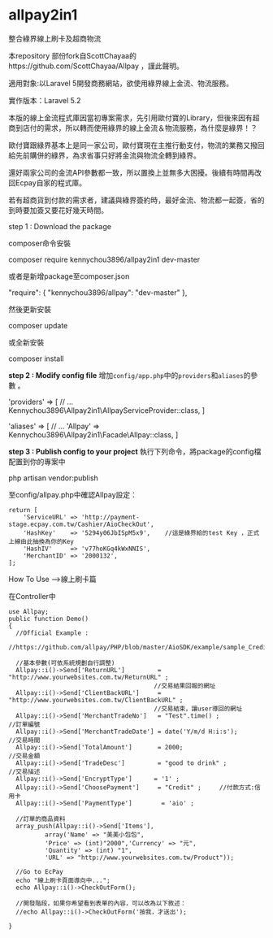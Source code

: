 # allpay2in1

整合綠界線上刷卡及超商物流

本repository 部份fork自ScottChayaa的https://github.com/ScottChayaa/Allpay ，謹此聲明。

適用對象:以Laravel 5開發商務網站，欲使用綠界線上金流、物流服務。

實作版本：Laravel 5.2

本版的線上金流程式庫因當初專案需求，先引用歐付寶的Library，但後來因有超商到店付的需求，所以轉而使用綠界的線上金流＆物流服務，為什麼是綠界！？

歐付寶跟綠界基本上是同一家公司，歐付寶現在主推行動支付，物流的業務又撥回給先前購併的綠界，為求省事只好將金流與物流全轉到綠界。

還好兩家公司的金流API參數都一致，所以置換上並無多大困擾。後續有時間再改回Ecpay自家的程式庫。

若有超商貨到付款的需求者，建議與綠界簽約時，最好金流、物流都一起簽，省的到時要加簽又要花好幾天時間。

step 1 : Download the package

composer命令安裝	

composer require kennychou3896/allpay2in1 dev-master

或者是新增package至composer.json

"require": {
  "kennychou3896/allpay": "dev-master"
},

然後更新安裝

composer update

或全新安裝

composer install


**step 2 : Modify config file**
增加`config/app.php`中的`providers`和`aliases`的參數 。

'providers' => [ // ... Kennychou3896\Allpay2in1\AllpayServiceProvider::class, ]

'aliases' => [ // ... 'Allpay' => Kennychou3896\Allpay2in1\Facade\Allpay::class, ]


**step 3 : Publish config to your project**
執行下列命令，將package的config檔配置到你的專案中

php artisan vendor:publish

至config/allpay.php中確認Allpay設定：

    return [
        'ServiceURL' => 'http://payment-stage.ecpay.com.tw/Cashier/AioCheckOut',    
        'HashKey'    => '5294y06JbISpM5x9',    //這是綠界給的test Key ，正式上線由此抽換為你的Key
        'HashIV'     => 'v77hoKGq4kWxNNIS',    
        'MerchantID' => '2000132',    
    ];


How To Use -->線上刷卡篇

在Controller中
      
    use Allpay; 
    public function Demo()
    {   
      //Official Example :     
      //https://github.com/allpay/PHP/blob/master/AioSDK/example/sample_Credit_CreateOrder.php
    
      //基本參數(可依系統規劃自行調整)
      Allpay::i()->Send['ReturnURL']         = "http://www.yourwebsites.com.tw/ReturnURL" ; 
                                            //交易結果回報的網址
      Allpay::i()->Send['ClientBackURL']     = "http://www.yourwebsites.com.tw/ClientBackURL" ; 
                                            //交易結束，讓user導回的網址
      Allpay::i()->Send['MerchantTradeNo']   = "Test".time() ;           //訂單編號
      Allpay::i()->Send['MerchantTradeDate'] = date('Y/m/d H:i:s');      //交易時間
      Allpay::i()->Send['TotalAmount']       = 2000;                     //交易金額
      Allpay::i()->Send['TradeDesc']         = "good to drink" ;         //交易描述
      Allpay::i()->Send['EncryptType']      = '1' ;  
      Allpay::i()->Send['ChoosePayment']     = "Credit" ;     //付款方式:信用卡
      Allpay::i()->Send['PaymentType']        = 'aio' ;

      //訂單的商品資料
      array_push(Allpay::i()->Send['Items'], 
              array('Name' => "美美小包包", 
              'Price' => (int)"2000",'Currency' => "元", 
              'Quantity' => (int) "1", 
              'URL' => "http://www.yourwebsites.com.tw/Product"));

      //Go to EcPay    
      echo "線上刷卡頁面導向中...";    
      echo Allpay::i()->CheckOutForm();
    
      //開發階段，如果你希望看到表單的內容，可以改為以下敘述：   
      //echo Allpay::i()->CheckOutForm('按我，才送出');
    
    }
